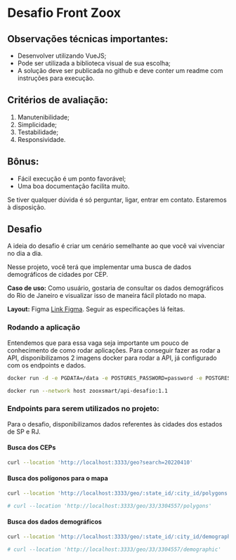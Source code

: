 # Desafio Front Zoox

## Observações técnicas importantes:
- Desenvolver utilizando VueJS;
- Pode ser utilizada a biblioteca visual de sua escolha;
- A solução deve ser publicada no github e deve conter um readme com instruções
para execução.

## Critérios de avaliação:
1. Manutenibilidade;
2. Simplicidade;
3. Testabilidade;
4. Responsividade.

## Bônus:
- Fácil execução é um ponto favorável;
- Uma boa documentação facilita muito.

Se tiver qualquer dúvida é só perguntar, ligar, entrar em contato.
Estaremos à disposição.

## Desafio

A ideia do desafio é criar um cenário semelhante ao que você vai vivenciar no dia a dia.

Nesse projeto, você terá que implementar uma busca de dados demográficos de cidades por CEP.

**Caso de uso:** Como usuário, gostaria de consultar os dados demográficos do Rio de Janeiro e visualizar isso de maneira fácil plotado no mapa.

**Layout:** Figma [Link Figma](https://www.figma.com/proto/zctZGUaeEcJ7CGXuQKrC6a/teste-front?type=design&node-id=1-6935&t=lSBdvA69Yadb6uqg-1&scaling=min-zoom&page-id=0%3A1&starting-point-node-id=1%3A3232&show-proto-sidebar=1&mode=design). Seguir as especificações lá feitas.

### Rodando a aplicação

Entendemos que para essa vaga seja importante um pouco de conhecimento de como rodar aplicações.
Para conseguir fazer as rodar a API, disponibilizamos 2 imagens docker para rodar a API, já configurado com os endpoints e dados.

```sh
docker run -d -e PGDATA=/data -e POSTGRES_PASSWORD=password -e POSTGRES_USER=api --network host zooxsmart/postgres-desafio:1.5
```

```sh
docker run --network host zooxsmart/api-desafio:1.1
```

### Endpoints para serem utilizados no projeto:

Para o desafio, disponibilizamos dados referentes às cidades dos estados de SP e RJ.

#### Busca dos CEPs

```sh
curl --location 'http://localhost:3333/geo?search=20220410'
```

#### Busca dos polígonos para o mapa

```sh
curl --location 'http://localhost:3333/geo/:state_id/:city_id/polygons'

# curl --location 'http://localhost:3333/geo/33/3304557/polygons'
```


#### Busca dos dados demográficos

```sh
curl --location 'http://localhost:3333/geo/:state_id/:city_id/demographic'

# curl --location 'http://localhost:3333/geo/33/3304557/demographic'
```
